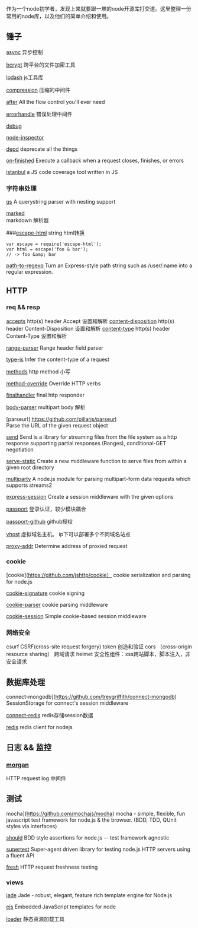 


作为一个node初学者，发现上来就要跟一堆的node开源库打交道。这里整理一份常用的node库，以及他们的简单介绍和使用。


## 锤子

[async](https://github.com/caolan/async)      异步控制

[bcrypt](https://github.com/ncb000gt/node.bcrypt.js)     跨平台的文件加密工具

[lodash](https://github.com/lodash/lodash/)     js工具库 

[compression](https://github.com/expressjs/compression)  压缩的中间件

[after](https://github.com/Raynos/after)
All the flow control you'll ever need

[errorhandle](https://github.com/expressjs/errorhandler)
错误处理中间件

[debug](https://github.com/visionmedia/debug)

[node-inspector](https://github.com/node-inspector/node-inspector)

[depd](https://github.com/dougwilson/nodejs-depd)  deprecate all the things

[on-finished](https://github.com/jshttp/on-finished)  Execute a callback when a request closes, finishes, or errors

[istanbul](https://github.com/gotwarlost/istanbul)
 a JS code coverage tool written in JS


### 字符串处理

[qs](https://github.com/hapijs/qs)
A querystring parser with nesting support

[marked](https://github.com/chjj/marked)  
markdown 解析器


###[escape-html](https://github.com/component/escape-html)  string html转换 

```
var escape = require('escape-html');
var html = escape('foo & bar');
// -> foo &amp; bar
```

[path-to-regexp](https://github.com/pillarjs/path-to-regexp)
Turn an Express-style path string such as /user/:name into a regular expression.



## HTTP

### req && resp

[accepts](https://github.com/jshttp/accepts)   http(s) header Accept 设置和解析
[content-disposition](https://github.com/jshttp/content-disposition)  http(s) header Content-Disposition 设置和解析
[content-type](https://github.com/jshttp/content-type) http(s) header Content-Type 设置和解析

[range-parser](https://github.com/jshttp/range-parser) 
Range header field parser

[type-is](https://github.com/jshttp/type-is)
Infer the content-type of a request

[methods](https://github.com/jshttp/methods)   http method 小写

[method-override](https://github.com/expressjs/method-override)
Override HTTP verbs

[finalhandler](https://github.com/pillarjs/finalhandler)  final http responder

[body-parser](https://github.com/expressjs/body-parser) multipart body 解析

[parseurl] https://github.com/pillarjs/parseurl  
Parse the URL of the given request object

[send](https://github.com/pillarjs/send)
Send is a library for streaming files from the file system as a http response supporting partial responses (Ranges), conditional-GET negotiation

[serve-static](https://github.com/expressjs/serve-static)
Create a new middleware function to serve files from within a given root directory


[multiparty](https://github.com/andrewrk/node-multiparty/)
A node.js module for parsing multipart-form data requests which supports streams2


[express-session](https://github.com/expressjs/session)
Create a session middleware with the given options


[passport](https://github.com/jaredhanson/passport)    登录认证，较少模块耦合

[passport-github](https://github.com/jaredhanson/passport-github) github授权


[vhost](https://github.com/expressjs/vhost)   虚拟域名主机。 ip下可以部署多个不同域名站点

[proxy-addr](https://github.com/jshttp/proxy-addr) 
Determine address of proxied request


### cookie 

[cookie](https://github.com/jshttp/cookie） cookie serialization and parsing for node.js

[cookie-signature](https://github.com/tj/node-cookie-signature) cookie signing

[cookie-parser](https://github.com/expressjs/cookie-parser)  cookie parsing middleware

[cookie-session](https://github.com/expressjs/cookie-session)
Simple cookie-based session middleware


### 网络安全

csurf    CSRF(cross-site request forgery)  token 创造和验证
cors   （cross-origin resource sharing） 跨域请求
helmet  安全性组件：xss跨站脚本，脚本注入，非安全请求



## 数据库处理

connect-mongodb](https://github.com/treygriffith/connect-mongodb)
SessionStorage for connect's session middleware

[connect-redis](https://github.com/tj/connect-redis)  redis存储session数据

[redis](https://github.com/NodeRedis/node_redis) redis client for nodejs


## 日志 && 监控

### [morgan](https://github.com/expressjs/morgan)
HTTP request log 中间件



## 测试

mocha](https://github.com/mochajs/mocha)
mocha - simple, flexible, fun javascript test framework for node.js & the browser. (BDD, TDD, QUnit styles via interfaces)

[should](https://github.com/shouldjs/should.js)
BDD style assertions for node.js -- test framework agnostic

[supertest](https://github.com/visionmedia/supertest)
Super-agent driven library for testing node.js HTTP servers using a fluent API

[fresh](https://github.com/jshttp/fresh) HTTP request freshness testing



### views

[jade](https://github.com/jadejs/jade) 
Jade - robust, elegant, feature rich template engine for Node.js 

[ejs](https://github.com/tj/ejs)
Embedded JavaScript templates for node

[loader](https://github.com/JacksonTian/loader)      静态资源加载工具







